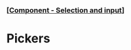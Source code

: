 ### [[Component - Selection and input](./human-interface-guidelines-markdown/Component/selection-and-input.md)]  
  
# **Pickers**  

